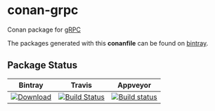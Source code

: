 # conan-grpc

Conan package for [gRPC](https://grpc.io/)

The packages generated with this **conanfile** can be found on [bintray](https://bintray.com/conan-community).

## Package Status

| Bintray | Travis | Appveyor |
|---------|--------|----------|
|[ ![Download](https://api.bintray.com/packages/zimmerk/conan/grpc%3Azimmerk/images/download.svg) ](https://bintray.com/zimmerk/conan/grpc%3Azimmerk/_latestVersion)|[![Build Status](https://travis-ci.org/AtaLuZiK/conan-grpc.svg?branch=release%2F1.13.0)](https://travis-ci.org/AtaLuZiK/conan-grpc)|[![Build status](https://ci.appveyor.com/api/projects/status/6lvpv7ukcf772o5y/branch/release/1.13.0?svg=true)](https://ci.appveyor.com/project/AtaLuZiK/conan-grpc/branch/release/1.13.0)|
